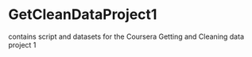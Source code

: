 GetCleanDataProject1
====================

contains script and datasets for the Coursera Getting and Cleaning data project 1
